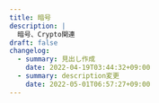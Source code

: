 ```yaml
---
title: 暗号
description: |
  暗号、Crypto関連
draft: false
changelog:
  - summary: 見出し作成
    date: 2022-04-19T03:44:32+09:00
  - summary: description変更
    date: 2022-05-01T06:57:27+09:00
---
```

